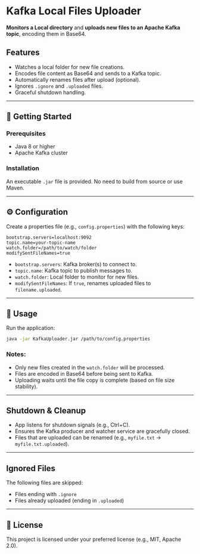 
# Kafka Local Files Uploader

**Monitors a Local directory** and **uploads new files to an Apache Kafka topic**, encoding them in Base64.

## Features

- Watches a local folder for new file creations.
- Encodes file content as Base64 and sends to a Kafka topic.
- Automatically renames files after upload (optional).
- Ignores `.ignore` and `.uploaded` files.
- Graceful shutdown handling.

---

## 🚀 Getting Started

### Prerequisites

- Java 8 or higher
- Apache Kafka cluster

### Installation

An executable `.jar` file is provided. No need to build from source or use Maven.

---

## ⚙️ Configuration

Create a properties file (e.g., `config.properties`) with the following keys:

```properties
bootstrap.servers=localhost:9092
topic.name=your-topic-name
watch.folder=/path/to/watch/folder
modifySentFileNames=true
```

- `bootstrap.servers`: Kafka broker(s) to connect to.
- `topic.name`: Kafka topic to publish messages to.
- `watch.folder`: Local folder to monitor for new files.
- `modifySentFileNames`: If `true`, renames uploaded files to `filename.uploaded`.

---

## 🏁 Usage

Run the application:

```bash
java -jar KafkaUploader.jar /path/to/config.properties
```

### Notes:
- Only new files created in the `watch.folder` will be processed.
- Files are encoded in Base64 before being sent to Kafka.
- Uploading waits until the file copy is complete (based on file size stability).

---

##  Shutdown & Cleanup

- App listens for shutdown signals (e.g., Ctrl+C).
- Ensures the Kafka producer and watcher service are gracefully closed.
- Files that are uploaded can be renamed (e.g., `myfile.txt` → `myfile.txt.uploaded`).

---

##  Ignored Files

The following files are skipped:

- Files ending with `.ignore`
- Files already uploaded (ending in `.uploaded`)

---

## 📄 License

This project is licensed under your preferred license (e.g., MIT, Apache 2.0).
